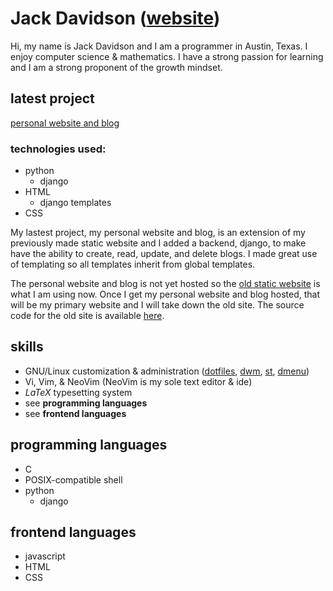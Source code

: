 # Jack Davidson ([website](https://jack-davidson.github.io/site/))
Hi, my name is Jack Davidson and I am a programmer in Austin, Texas. I enjoy
computer science & mathematics. I have a strong passion for learning and I am a
strong proponent of the growth mindset.

## latest project
[personal website and blog](https://github.com/jack-davidson/jackdavidson)

### technologies used:
- python
	- django
- HTML
	- django templates
- CSS

My lastest project, my personal website and blog, is an extension of my
previously made static website and I added a backend, django, to make have the
ability to create, read, update, and delete blogs. I made great use of
templating so all templates inherit from global templates.

The personal website and blog is not yet hosted so the 
[old static website](https://jack-davidson.github.io/site/) is what
I am using now. Once I get my personal website and blog hosted, that will
be my primary website and I will take down the old site. The source code for
the old site is available [here](https://github.com/jack-davidson/site).

## skills
- GNU/Linux customization & administration ([dotfiles](https://github.com/jack-davidson/config), [dwm](https://github.com/jack-davidson/dwm), [st](https://github.com/jack-davidson/st), [dmenu](https://github.com/jack-davidson/dmenu))
- Vi, Vim, & NeoVim (NeoVim is my sole text editor & ide)
- *LaTeX* typesetting system
- see **programming languages**
- see **frontend languages**

## programming languages
- C
- POSIX-compatible shell
- python
	- django

## frontend languages
- javascript
- HTML
- CSS

